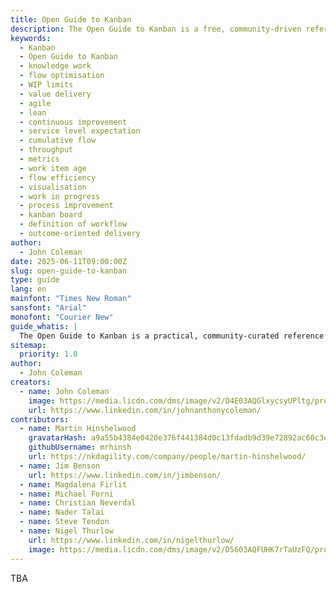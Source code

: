 ```yaml
---
title: Open Guide to Kanban
description: The Open Guide to Kanban is a free, community-driven reference for applying Kanban in knowledge work. It defines the core practices, metrics, and principles necessary to improve flow, optimise value delivery, and enhance team sustainability. This guide supports scalable Kanban implementations across diverse industries and complements other agile, lean, and flow-based approaches.
keywords:
  - Kanban
  - Open Guide to Kanban
  - knowledge work
  - flow optimisation
  - WIP limits
  - value delivery
  - agile
  - lean
  - continuous improvement
  - service level expectation
  - cumulative flow
  - throughput
  - metrics
  - work item age
  - flow efficiency
  - visualisation
  - work in progress
  - process improvement
  - kanban board
  - definition of workflow
  - outcome-oriented delivery
author:
  - John Coleman
date: 2025-06-11T09:00:00Z
slug: open-guide-to-kanban
type: guide
lang: en
mainfont: "Times New Roman"
sansfont: "Arial"
monofont: "Courier New"
guide_whatis: |
  The Open Guide to Kanban is a practical, community-curated reference for using Kanban in knowledge work. It defines the essential practices, measures, and language for designing, running, and improving Kanban systems. Built on the foundations of the Kanban Guide (2025), this guide expands its applicability across industries and team contexts, while remaining open and adaptable. It is intended to support organisations seeking clarity, consistency, and effectiveness in how they manage the flow of value
sitemap:
  priority: 1.0
author:
  - John Coleman
creators:
  - name: John Coleman
    image: https://media.licdn.com/dms/image/v2/D4E03AQGlxycsyUPltg/profile-displayphoto-shrink_800_800/profile-displayphoto-shrink_800_800/0/1676027893027?e=1756944000&v=beta&t=N8SWmvidRGpSczzO4xHubCF92V2YX-WyQY9JSZEE160
    url: https://www.linkedin.com/in/johnanthonycoleman/
contributors:
  - name: Martin Hinshelwood
    gravatarHash: a9a55b4384e0420e376f441384d0c13fdadb9d39e72892ac60c3e89c3079d10d
    githubUsername: mrhinsh
    url: https://nkdagility.com/company/people/martin-hinshelwood/
  - name: Jim Benson
    url: https://www.linkedin.com/in/jimbenson/
  - name: Magdalena Firlit
  - name: Michael Forni
  - name: Christian Neverdal
  - name: Nader Talai
  - name: Steve Tendon
  - name: Nigel Thurlow
    url: https://www.linkedin.com/in/nigelthurlow/
    image: https://media.licdn.com/dms/image/v2/D5603AQFUHK7rTaUzFQ/profile-displayphoto-shrink_400_400/B56ZVDywj0GoAk-/0/1740599134781?e=1756944000&v=beta&t=kHegE9bZMJXxLJ0zKbcr6kaaGSohFQ7etiLpFxeZsrs
---
```


TBA
